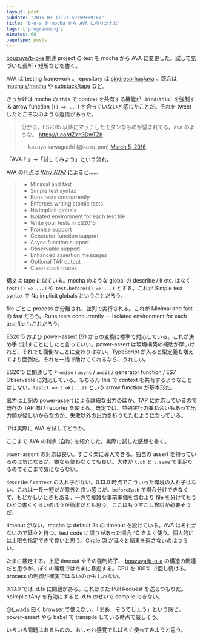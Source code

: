 ```yaml
---
layout: post
pubdate: "2016-03-11T23:59:59+09:00"
title: 'b-o-a を mocha から AVA にのりかえた'
tags: ['programming']
minutes: 60
pagetype: posts
---
```

[bouzuya/b-o-a][] 関連 project の test を mocha から AVA に変更した。試して気づいた長所・短所などを書く。

AVA は testing framework 。repository は [sindresorhus/ava][] 。競合は [mochajs/mocha][] や [substack/tape][] など。

きっかけは mocha の `this` で context を共有する機能が `.bind(this)` を強制する arrow function (`() => ...`) と合っていないと感じたことだ。それを tweet したところ次のような返信があった。

<blockquote class="twitter-tweet" data-partner="tweetdeck"><p lang="ja" dir="ltr">分かる。ES2015 以降にマッチしたモダンなものが望まれてる。ava のような。 <a href="https://t.co/dZYh3DwTZh">https://t.co/dZYh3DwTZh</a></p>&mdash; kazuya kawaguchi (@kazu_pon) <a href="https://twitter.com/kazu_pon/status/705939783772717056">March 5, 2016</a></blockquote>
<script async src="//platform.twitter.com/widgets.js" charset="utf-8"></script>

「AVA ? 」→「試してみよう」という流れ。

AVA の利点は [Why AVA?](https://github.com/sindresorhus/ava#why-ava) によると……

> - Minimal and fast
> - Simple test syntax
> - Runs tests concurrently
> - Enforces writing atomic tests
> - No implicit globals
> - Isolated environment for each test file
> - Write your tests in ES2015
> - Promise support
> - Generator function support
> - Async function support
> - Observable support
> - Enhanced assertion messages
> - Optional TAP output
> - Clean stack traces

構文は tape に似ている。mocha のような global の describe / it etc. はなく `test(() => ...)` や `test.before(() => ...)` とする。これが Simple test syntax で No implicit globals ということだろう。

file ごとに process が分離され、並列で実行される。これが Minimal and fast の fast だろう。Runs tests concurrently ・ Isolated environment for each test file もこれだろう。

ES2015 および power-assert (!?) からの変換に標準で対応している。これが決め手で試すことにしたと言っていい。power-assert は環境構築の補助が厚いけれど、それでも面倒なことに変わりはない。TypeScript が入ると型定義も増えてより面倒だ。それを一括で助けてくれるなら、うれしい。

ES2015 に関連して `Promise` / `async` / `await` / generator function / ES7 Observable に対応している。もちろん this で context を共有するようなことはしない。`test(t => t.ok(...))` という arrow function が基本形だ。

出力は上記の power-assert による詳細な出力のほか、TAP に対応しているので既存の TAP 向け reporter を使える。既定では、並列実行の兼ね合いもあって出力順が怪しいからなのか、失敗以外の出力を折りたたむようになっている。

では実際に AVA を試してどうか。

ここまで AVA の利点 (自称) を紹介した。実際に試した感想を書く。

`power-assert` の対応は良い。すごく楽に導入できる。独自の assert を持っているのは気になるが、嫌なら使わなくても良い。大体が `t.ok` と `t.same` で事足りるのでそこまで気にならない。

`describe` / `context` の入れ子がない。0.13.0 時点でこういった環境の入れ子はない。これは一長一短だが意外と良い感じだ。`beforeEach` で場合分けできなくて、もどかしいときもある。一方で複雑な事前準備を含むより file を分けてもうひとつ書くくらいのほうが簡潔だとも思う。ここはもうすこし検討が必要そうだ。

timeout がない。mocha は default 2s の timeout を設けている。AVA はそれがないので延々と待つ。test code に誤りがあった場合 ^C をよく使う。個人的には上限を指定できて良いと思う。Circle CI が延々と結果を返さないのはつらい。

たまに暴走する。上記 timeout やその強制終了、 [bouzuya/b-o-a][] の構造の関連だと思うが、ぼくの環境ではたまに暴走する。CPU を 100% で回し続ける。process の制御が確実ではないのかもしれない。

0.13.0 では .d.ts に問題がある。これはまた Pull Request を送るつもりだ。noImplicitAny を有効にすると .d.ts のせいで compile できない。

[@t_wada 曰く browser で使えない](https://twitter.com/t_wada/status/706454394586296321)。「まあ、そうでしょう」という感じ。power-assert やら babel で transpile している時点で厳しそう。

いろいろ問題はあるものの、おしゃれ感覚でしばらく使ってみようと思う。

[bouzuya/b-o-a]: https://github.com/bouzuya/b-o-a
[mochajs/mocha]: https://github.com/mochajs/mocha
[sindresorhus/ava]: https://github.com/sindresorhus/ava
[substack/tape]: https://github.com/substack/tape
